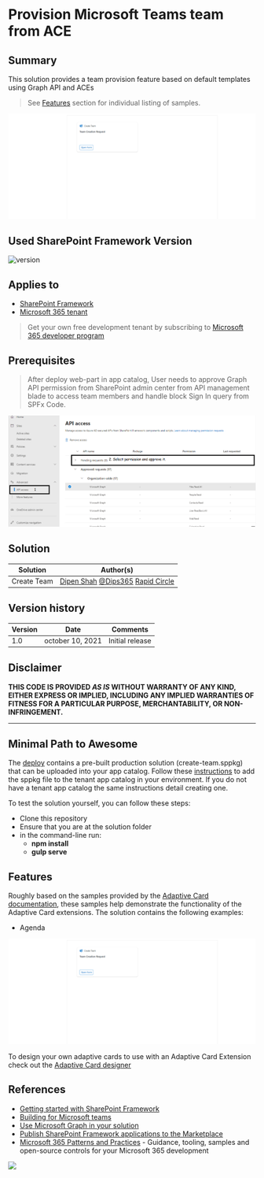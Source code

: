 # Provision Microsoft Teams team from ACE

## Summary

This solution provides a team provision feature based on default templates using Graph API and ACEs 
>See [Features](#Features) section for individual listing of samples.

![Create Team](./assets/demo.gif)

## Used SharePoint Framework Version

![version](https://img.shields.io/badge/version-1.13-green.svg)

## Applies to

- [SharePoint Framework](https://aka.ms/spfx)
- [Microsoft 365 tenant](https://docs.microsoft.com/en-us/sharepoint/dev/spfx/set-up-your-developer-tenant)

> Get your own free development tenant by subscribing to [Microsoft 365 developer program](http://aka.ms/o365devprogram)

## Prerequisites

> After deploy web-part in app catalog, User needs to approve Graph API permission from SharePoint admin center from API management blade to access team members and handle block Sign In query from SPFx Code.

![Approve API Permission from Admin ](assets/ACEs1.png)

## Solution

Solution|Author(s)
--------|---------
Create Team| [Dipen Shah](https://github.com/Dips365) [@Dips365](https://twitter.com/Dips_365) [Rapid Circle](https://en.rapidcircle.com/)

## Version history

Version|Date|Comments
-------|----|--------
1.0|october 10, 2021|Initial release

## Disclaimer

**THIS CODE IS PROVIDED *AS IS* WITHOUT WARRANTY OF ANY KIND, EITHER EXPRESS OR IMPLIED, INCLUDING ANY IMPLIED WARRANTIES OF FITNESS FOR A PARTICULAR PURPOSE, MERCHANTABILITY, OR NON-INFRINGEMENT.**

---

## Minimal Path to Awesome

The [deploy](./deploy) contains a pre-built production solution (create-team.sppkg) that can be uploaded into your app catalog. Follow these [instructions](https://docs.microsoft.com/en-us/sharepoint/administration/manage-the-app-catalog#add-apps-to-the-app-catalog) to add the sppkg file to the tenant app catalog in your environment. If you do not have a tenant app catalog the same instructions detail creating one.

To test the solution yourself, you can follow these steps:

- Clone this repository
- Ensure that you are at the solution folder
- in the command-line run:
  - **npm install**
  - **gulp serve**

## Features

Roughly based on the samples provided by the [Adaptive Card documentation](https://adaptivecards.io/samples/), these samples help demonstrate the functionality of the Adaptive Card extensions. The solution contains the following examples:

- Agenda

![Create Team](./assets/demo.gif)

To design your own adaptive cards to use with an Adaptive Card Extension check out the [Adaptive Card designer](https://adaptivecards.io/designer/)

## References

- [Getting started with SharePoint Framework](https://docs.microsoft.com/en-us/sharepoint/dev/spfx/set-up-your-developer-tenant)
- [Building for Microsoft teams](https://docs.microsoft.com/en-us/sharepoint/dev/spfx/build-for-teams-overview)
- [Use Microsoft Graph in your solution](https://docs.microsoft.com/en-us/sharepoint/dev/spfx/web-parts/get-started/using-microsoft-graph-apis)
- [Publish SharePoint Framework applications to the Marketplace](https://docs.microsoft.com/en-us/sharepoint/dev/spfx/publish-to-marketplace-overview)
- [Microsoft 365 Patterns and Practices](https://aka.ms/m365pnp) - Guidance, tooling, samples and open-source controls for your Microsoft 365 development

<img src="https://telemetry.sharepointpnp.com/sp-dev-fx-aces/samples/ace-cardgallery" />
